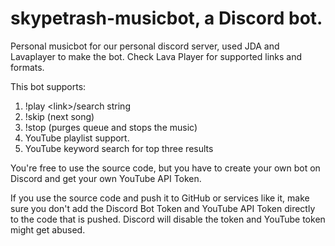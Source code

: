 # skypetrash-musicbot, a Discord bot.
Personal musicbot for our personal discord server, used JDA and Lavaplayer to make the bot.
Check Lava Player for supported links and formats.

This bot supports:
1. !play \<link\>/search string
2. !skip (next song)
3. !stop (purges queue and stops the music)
4. YouTube playlist support.
5. YouTube keyword search for top three results

You're free to use the source code, but you have to create your own bot on Discord and get your own YouTube API Token.

If you use the source code and push it to GitHub or services like it, make sure you don't add the Discord Bot Token and YouTube API Token directly to the code that is pushed.
Discord will disable the token and YouTube token might get abused.
